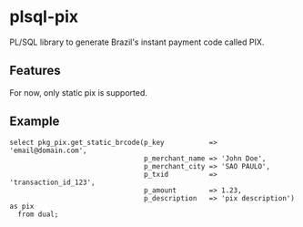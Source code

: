 # plsql-pix

PL/SQL library to generate Brazil's instant payment code called PIX.

## Features

For now, only static pix is supported.

## Example

    select pkg_pix.get_static_brcode(p_key           => 'email@domain.com',
                                     p_merchant_name => 'John Doe',
                                     p_merchant_city => 'SAO PAULO',
                                     p_txid          => 'transaction_id_123',
                                     p_amount        => 1.23,
                                     p_description   => 'pix description') as pix
      from dual;
